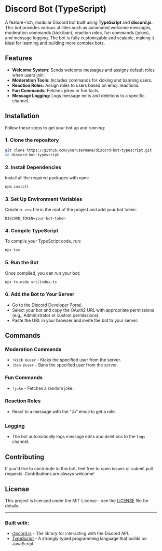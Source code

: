 
# Discord Bot (TypeScript)

A feature-rich, modular Discord bot built using **TypeScript** and **discord.js**. This bot provides various utilities such as automated welcome messages, moderation commands (kick/ban), reaction roles, fun commands (jokes), and message logging. The bot is fully customizable and scalable, making it ideal for learning and building more complex bots.

## Features

- **Welcome System:** Sends welcome messages and assigns default roles when users join.
- **Moderation Tools:** Includes commands for kicking and banning users.
- **Reaction Roles:** Assign roles to users based on emoji reactions.
- **Fun Commands:** Fetches jokes or fun facts.
- **Message Logging:** Logs message edits and deletions to a specific channel.

## Installation

Follow these steps to get your bot up and running:

### 1. Clone the repository
```bash
git clone https://github.com/yourusername/discord-bot-typescript.git
cd discord-bot-typescript
```

### 2. Install Dependencies
Install all the required packages with npm:
```bash
npm install
```

### 3. Set Up Environment Variables
Create a `.env` file in the root of the project and add your bot token:
```env
DISCORD_TOKEN=your-bot-token
```

### 4. Compile TypeScript
To compile your TypeScript code, run:
```bash
npx tsc
```

### 5. Run the Bot
Once compiled, you can run your bot:
```bash
npx ts-node src/index.ts
```

### 6. Add the Bot to Your Server
- Go to the [Discord Developer Portal](https://discord.com/developers/applications).
- Select your bot and copy the OAuth2 URL with appropriate permissions (e.g., Administrator or custom permissions).
- Paste the URL in your browser and invite the bot to your server.

## Commands

### **Moderation Commands**
- `!kick @user` - Kicks the specified user from the server.
- `!ban @user` - Bans the specified user from the server.

### **Fun Commands**
- `!joke` - Fetches a random joke.

### **Reaction Roles**
- React to a message with the "👍" emoji to get a role.

### **Logging**
- The bot automatically logs message edits and deletions to the `logs` channel.

## Contributing

If you'd like to contribute to this bot, feel free to open issues or submit pull requests. Contributions are always welcome!

## License

This project is licensed under the MIT License - see the [LICENSE](LICENSE) file for details.

---

### Built with:
- [discord.js](https://discord.js.org) - The library for interacting with the Discord API.
- [TypeScript](https://www.typescriptlang.org) - A strongly typed programming language that builds on JavaScript.

